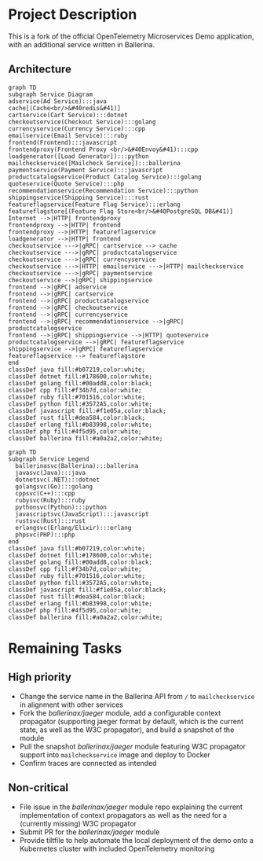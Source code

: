 # Project Description
This is a fork of the official OpenTelemetry Microservices Demo application, with an additional service written in Ballerina.

## Architecture

```mermaid
graph TD
subgraph Service Diagram
adservice(Ad Service):::java
cache[(Cache<br/>&#40redis&#41)]
cartservice(Cart Service):::dotnet
checkoutservice(Checkout Service):::golang
currencyservice(Currency Service):::cpp
emailservice(Email Service):::ruby
frontend(Frontend):::javascript
frontendproxy(Frontend Proxy <br/>&#40Envoy&#41):::cpp
loadgenerator([Load Generator]):::python
mailcheckservice([Mailcheck Service]):::ballerina
paymentservice(Payment Service):::javascript
productcatalogservice(Product Catalog Service):::golang
quoteservice(Quote Service):::php
recommendationservice(Recommendation Service):::python
shippingservice(Shipping Service):::rust
featureflagservice(Feature Flag Service):::erlang
featureflagstore[(Feature Flag Store<br/>&#40PostgreSQL DB&#41)]
Internet -->|HTTP| frontendproxy
frontendproxy -->|HTTP| frontend
frontendproxy -->|HTTP| featureflagservice
loadgenerator -->|HTTP| frontend
checkoutservice --->|gRPC| cartservice --> cache
checkoutservice --->|gRPC| productcatalogservice
checkoutservice --->|gRPC| currencyservice
checkoutservice --->|HTTP| emailservice --->|HTTP| mailcheckservice
checkoutservice --->|gRPC| paymentservice
checkoutservice -->|gRPC| shippingservice
frontend -->|gRPC| adservice
frontend -->|gRPC| cartservice
frontend -->|gRPC| productcatalogservice
frontend -->|gRPC| checkoutservice
frontend -->|gRPC| currencyservice
frontend -->|gRPC| recommendationservice -->|gRPC| productcatalogservice
frontend -->|gRPC| shippingservice -->|HTTP| quoteservice
productcatalogservice -->|gRPC| featureflagservice
shippingservice -->|gRPC| featureflagservice
featureflagservice --> featureflagstore
end
classDef java fill:#b07219,color:white;
classDef dotnet fill:#178600,color:white;
classDef golang fill:#00add8,color:black;
classDef cpp fill:#f34b7d,color:white;
classDef ruby fill:#701516,color:white;
classDef python fill:#3572A5,color:white;
classDef javascript fill:#f1e05a,color:black;
classDef rust fill:#dea584,color:black;
classDef erlang fill:#b83998,color:white;
classDef php fill:#4f5d95,color:white;
classDef ballerina fill:#a0a2a2,color:white;
```

```mermaid
graph TD
subgraph Service Legend
  ballerinasvc(Ballerina):::ballerina
  javasvc(Java):::java
  dotnetsvc(.NET):::dotnet
  golangsvc(Go):::golang
  cppsvc(C++):::cpp
  rubysvc(Ruby):::ruby
  pythonsvc(Python):::python
  javascriptsvc(JavaScript):::javascript
  rustsvc(Rust):::rust
  erlangsvc(Erlang/Elixir):::erlang
  phpsvc(PHP):::php
end
classDef java fill:#b07219,color:white;
classDef dotnet fill:#178600,color:white;
classDef golang fill:#00add8,color:black;
classDef cpp fill:#f34b7d,color:white;
classDef ruby fill:#701516,color:white;
classDef python fill:#3572A5,color:white;
classDef javascript fill:#f1e05a,color:black;
classDef rust fill:#dea584,color:black;
classDef erlang fill:#b83998,color:white;
classDef php fill:#4f5d95,color:white;
classDef ballerina fill:#a0a2a2,color:white;
```

# Remaining Tasks
## High priority
- Change the service name in the Ballerina API from `/` to `mailcheckservice` in alignment with other services
- Fork the *ballerinax/jaeger* module, add a configurable context propagator (supporting jaeger format by default, which is the current state, as well as the W3C propagator), and build a snapshot of the module
- Pull the snapshot *ballerinax/jaeger* module featuring W3C propagator support into `mailcheckservice` image and deploy to Docker
- Confirm traces are connected as intended

## Non-critical
- File issue in the *ballerinax/jaeger* module repo explaining the current implementation of context propagators as well as the need for a (currently missing) W3C propagator
- Submit PR for the *ballerinax/jaeger* module 
- Provide tiltfile to help automate the local deployment of the demo onto a Kubernetes cluster with included OpenTelemetry monitoring